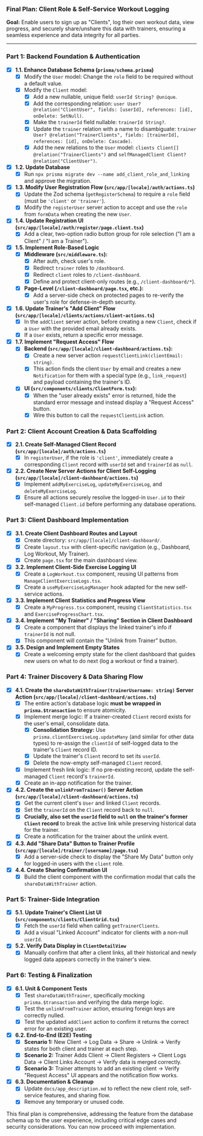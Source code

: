 
### **Final Plan: Client Role & Self-Service Workout Logging**

**Goal:** Enable users to sign up as "Clients", log their own workout data, view progress, and securely share/unshare this data with trainers, ensuring a seamless experience and data integrity for all parties.

---

### Part 1: Backend Foundation & Authentication

- [x] **1.1. Enhance Database Schema (`prisma/schema.prisma`)**
    - [x] Modify the `User` model: Change the `role` field to be required without a default value.
    - [x] Modify the `Client` model:
        - [x] Add a new nullable, unique field: `userId String? @unique`.
        - [x] Add the corresponding relation: `user User? @relation("ClientUser", fields: [userId], references: [id], onDelete: SetNull)`.
        - [x] Make the `trainerId` field nullable: `trainerId String?`.
        - [x] Update the `trainer` relation with a name to disambiguate: `trainer User? @relation("TrainerClients", fields: [trainerId], references: [id], onDelete: Cascade)`.
        - [x] Add the new relations to the `User` model: `clients Client[] @relation("TrainerClients")` and `selfManagedClient Client? @relation("ClientUser")`.
- [x] **1.2. Update Database**
    - [x] Run `npx prisma migrate dev --name add_client_role_and_linking` and approve the migration.
- [x] **1.3. Modify User Registration Flow (`src/app/[locale]/auth/actions.ts`)**
    - [x] Update the Zod schema (`getRegisterSchema`) to require a `role` field (must be `'client'` or `'trainer'`).
    - [x] Modify the `registerUser` server action to accept and use the `role` from `formData` when creating the new `User`.
- [x] **1.4. Update Registration UI (`src/app/[locale]/auth/register/page.client.tsx`)**
    - [x] Add a clear, two-option radio button group for role selection ("I am a Client" / "I am a Trainer").
- [x] **1.5. Implement Role-Based Logic**
    - [x] **Middleware (`src/middleware.ts`):**
        - [x] After auth, check user's role.
        - [x] Redirect `trainer` roles to `/dashboard`.
        - [x] Redirect `client` roles to `/client-dashboard`.
        - [x] Define and protect client-only routes (e.g., `/client-dashboard/*`).
    - [x] **Page-Level (`/client-dashboard/page.tsx`, etc.):**
        - [x] Add a server-side check on protected pages to re-verify the user's role for defense-in-depth security.
- [x] **1.6. Update Trainer's "Add Client" Flow (`src/app/[locale]/clients/actions/client-actions.ts`)**
    - [x] In the `addClient` server action, before creating a new `Client`, check if a `User` with the provided email already exists.
    - [x] If a `User` exists, return a specific error message.
- [x] **1.7. Implement "Request Access" Flow**
    - [x] **Backend (`src/app/[locale]/client-dashboard/actions.ts`):**
        - [x] Create a new server action `requestClientLink(clientEmail: string)`.
        - [x] This action finds the client `User` by email and creates a new `Notification` for them with a special type (e.g., `link_request`) and payload containing the trainer's ID.
    - [x] **UI (`src/components/clients/ClientForm.tsx`):**
        - [x] When the "user already exists" error is returned, hide the standard error message and instead display a "Request Access" button.
        - [x] Wire this button to call the `requestClientLink` action.

### Part 2: Client Account Creation & Data Scaffolding

- [x] **2.1. Create Self-Managed Client Record (`src/app/[locale]/auth/actions.ts`)**
    - [x] In `registerUser`, if the role is `'client'`, immediately create a corresponding `Client` record with `userId` set and `trainerId` as `null`.
- [x] **2.2. Create New Server Actions for Client Self-Logging (`src/app/[locale]/client-dashboard/actions.ts`)**
    - [x] Implement `addMyExerciseLog`, `updateMyExerciseLog`, and `deleteMyExerciseLog`.
    - [x] Ensure all actions securely resolve the logged-in `User.id` to their self-managed `Client.id` before performing any database operations.

### Part 3: Client Dashboard Implementation

- [x] **3.1. Create Client Dashboard Routes and Layout**
    - [x] Create directory: `src/app/[locale]/client-dashboard/`.
    - [x] Create `layout.tsx` with client-specific navigation (e.g., Dashboard, Log Workout, My Trainer).
    - [x] Create `page.tsx` for the main dashboard view.
- [x] **3.2. Implement Client-Side Exercise Logging UI**
    - [x] Create a `LogWorkout.tsx` component, reusing UI patterns from `ManageClientExerciseLogs.tsx`.
    - [x] Create a `useMyExerciseLogManager` hook adapted for the new self-service actions.
- [x] **3.3. Implement Client Statistics and Progress View**
    - [x] Create a `MyProgress.tsx` component, reusing `ClientStatistics.tsx` and `ExerciseProgressChart.tsx`.
- [x] **3.4. Implement "My Trainer" / "Sharing" Section in Client Dashboard**
    - [x] Create a component that displays the linked trainer's info if `trainerId` is not null.
    - [x] This component will contain the "Unlink from Trainer" button.
- [x] **3.5. Design and Implement Empty States**
    - [x] Create a welcoming empty state for the client dashboard that guides new users on what to do next (log a workout or find a trainer).

### Part 4: Trainer Discovery & Data Sharing Flow

- [x] **4.1. Create the `shareDataWithTrainer(trainerUsername: string)` Server Action (`src/app/[locale]/client-dashboard/actions.ts`)**
    - [x] The entire action's database logic **must be wrapped in `prisma.$transaction`** to ensure atomicity.
    - [x] Implement merge logic: If a trainer-created `Client` record exists for the user's email, consolidate data.
        - [x] **Consolidation Strategy:** Use `prisma.clientExerciseLog.updateMany` (and similar for other data types) to re-assign the `clientId` of self-logged data to the trainer's `Client` record ID.
        - [x] Update the trainer's `Client` record to set its `userId`.
        - [x] Delete the now-empty self-managed `Client` record.
    - [x] Implement fresh link logic: If no pre-existing record, update the self-managed `Client` record's `trainerId`.
    - [x] Create an in-app notification for the trainer.
- [x] **4.2. Create the `unlinkFromTrainer()` Server Action (`src/app/[locale]/client-dashboard/actions.ts`)**
    - [x] Get the current client's `User` and linked `Client` records.
    - [x] Set the `trainerId` on the `Client` record back to `null`.
    - [x] **Crucially, also set the `userId` field to `null` on the trainer's former `Client` record** to break the active link while preserving historical data for the trainer.
    - [x] Create a notification for the trainer about the unlink event.
- [x] **4.3. Add "Share Data" Button to Trainer Profile (`src/app/[locale]/trainer/[username]/page.tsx`)**
    - [x] Add a server-side check to display the "Share My Data" button only for logged-in users with the `client` role.
- [x] **4.4. Create Sharing Confirmation UI**
    - [x] Build the client component with the confirmation modal that calls the `shareDataWithTrainer` action.

### Part 5: Trainer-Side Integration

- [x] **5.1. Update Trainer's Client List UI (`src/components/clients/ClientGrid.tsx`)**
    - [x] Fetch the `userId` field when calling `getTrainerClients`.
    - [x] Add a visual "Linked Account" indicator for clients with a non-null `userId`.
- [x] **5.2. Verify Data Display in `ClientDetailView`**
    - [x] Manually confirm that after a client links, all their historical and newly logged data appears correctly in the trainer's view.

### Part 6: Testing & Finalization

- [x] **6.1. Unit & Component Tests**
    - [x] Test `shareDataWithTrainer`, specifically mocking `prisma.$transaction` and verifying the data merge logic.
    - [x] Test the `unlinkFromTrainer` action, ensuring foreign keys are correctly nulled.
    - [x] Test the updated `addClient` action to confirm it returns the correct error for an existing user.
- [x] **6.2. End-to-End (E2E) Testing**
    - [x] **Scenario 1:** New Client -> Log Data -> Share -> Unlink -> Verify states for both client and trainer at each step.
    - [x] **Scenario 2:** Trainer Adds Client -> Client Registers -> Client Logs Data -> Client Links Account -> Verify data is merged correctly.
    - [x] **Scenario 3:** Trainer attempts to add an existing client -> Verify "Request Access" UI appears and the notification flow works.
- [x] **6.3. Documentation & Cleanup**
    - [x] Update `docs/app_description.md` to reflect the new client role, self-service features, and sharing flow.
    - [x] Remove any temporary or unused code.

This final plan is comprehensive, addressing the feature from the database schema up to the user experience, including critical edge cases and security considerations. You can now proceed with implementation.
```